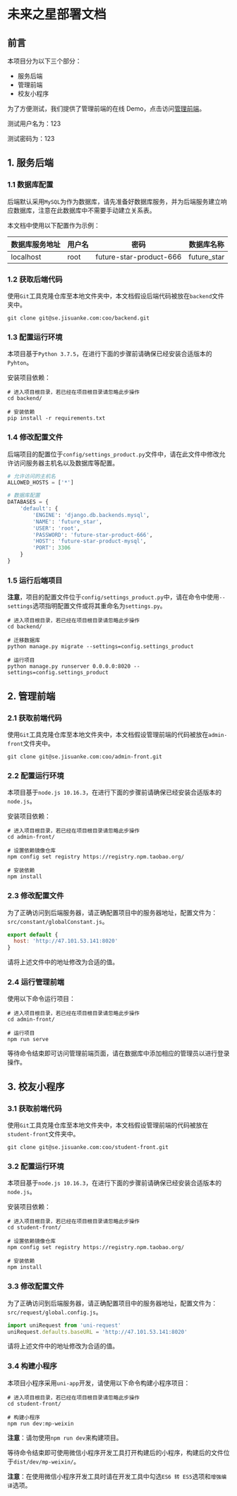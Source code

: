 # 未来之星部署文档

## 前言

本项目分为以下三个部分：

- 服务后端
- 管理前端
- 校友小程序

为了方便测试，我们提供了管理前端的在线 Demo，点击访问[管理前端](http://47.101.53.141:8021/)。

测试用户名为：123

测试密码为：123

## 1. 服务后端

### 1.1 数据库配置

后端默认采用`MySQL`为作为数据库，请先准备好数据库服务，并为后端服务建立响应数据库，注意在此数据库中不需要手动建立关系表。

本文档中使用以下配置作为示例：

| 数据库服务地址 | 用户名 | 密码                    | 数据库名称  |
| -------------- | ------ | ----------------------- | ----------- |
| localhost      | root   | future-star-product-666 | future_star |

### 1.2 获取后端代码

使用`Git`工具克隆仓库至本地文件夹中，本文档假设后端代码被放在`backend`文件夹中。

```shell
git clone git@se.jisuanke.com:coo/backend.git
```

### 1.3 配置运行环境

本项目基于`Python 3.7.5`，在进行下面的步骤前请确保已经安装合适版本的`Pyhton`。

安装项目依赖：

```shell
# 进入项目根目录，若已经在项目根目录请忽略此步操作
cd backend/

# 安装依赖
pip install -r requirements.txt
```

### 1.4 修改配置文件

后端项目的配置位于`config/settings_product.py`文件中，请在此文件中修改允许访问服务器主机名以及数据库等配置。

```python
# 允许访问的主机名
ALLOWED_HOSTS = ['*']

# 数据库配置
DATABASES = {
    'default': {
        'ENGINE': 'django.db.backends.mysql',
        'NAME': 'future_star',
        'USER': 'root',
        'PASSWORD': 'future-star-product-666',
        'HOST': 'future-star-product-mysql',
        'PORT': 3306
    }
}
```

### 1.5 运行后端项目

**注意**，项目的配置文件位于`config/settings_product.py`中，请在命令中使用`--settings`选项指明配置文件或将其重命名为`settings.py`。

```shell
# 进入项目根目录，若已经在项目根目录请忽略此步操作
cd backend/

# 迁移数据库
python manage.py migrate --settings=config.settings_product

# 运行项目
python manage.py runserver 0.0.0.0:8020 --settings=config.settings_product
```

## 2. 管理前端

### 2.1 获取前端代码

使用`Git`工具克隆仓库至本地文件夹中，本文档假设管理前端的代码被放在`admin-front`文件夹中。

```shell
git clone git@se.jisuanke.com:coo/admin-front.git
```

### 2.2 配置运行环境

本项目基于`node.js 10.16.3`，在进行下面的步骤前请确保已经安装合适版本的`node.js`。

安装项目依赖：

```shell
# 进入项目根目录，若已经在项目根目录请忽略此步操作
cd admin-front/

# 设置依赖镜像仓库
npm config set registry https://registry.npm.taobao.org/

# 安装依赖
npm install
```

### 2.3 修改配置文件

为了正确访问到后端服务器，请正确配置项目中的服务器地址，配置文件为：`src/constant/globalConstant.js`。

```javascript
export default {
  host: 'http://47.101.53.141:8020'
}
```

请将上述文件中的地址修改为合适的值。

### 2.4 运行管理前端

使用以下命令运行项目：

```shell
# 进入项目根目录，若已经在项目根目录请忽略此步操作
cd admin-front/

# 运行项目
npm run serve
```

等待命令结束即可访问管理前端页面，请在数据库中添加相应的管理员以进行登录操作。

## 3. 校友小程序

### 3.1 获取前端代码

使用`Git`工具克隆仓库至本地文件夹中，本文档假设管理前端的代码被放在`student-front`文件夹中。

```shell
git clone git@se.jisuanke.com:coo/student-front.git
```

### 3.2 配置运行环境

本项目基于`node.js 10.16.3`，在进行下面的步骤前请确保已经安装合适版本的`node.js`。

安装项目依赖：

```shell
# 进入项目根目录，若已经在项目根目录请忽略此步操作
cd student-front/

# 设置依赖镜像仓库
npm config set registry https://registry.npm.taobao.org/

# 安装依赖
npm install
```

### 3.3 修改配置文件

为了正确访问到后端服务器，请正确配置项目中的服务器地址，配置文件为：`src/request/global.config.js`。

```javascript
import uniRequest from 'uni-request'
uniRequest.defaults.baseURL = 'http://47.101.53.141:8020'
```

请将上述文件中的地址修改为合适的值。

### 3.4 构建小程序

本项目小程序采用`uni-app`开发，请使用以下命令构建小程序项目：

```shell
# 进入项目根目录，若已经在项目根目录请忽略此步操作
cd student-front/

# 构建小程序
npm run dev:mp-weixin
```

**注意**：请勿使用`npm run dev`来构建项目。

等待命令结束即可使用微信小程序开发工具打开构建后的小程序，构建后的文件位于`dist/dev/mp-weixin/`。

**注意**：在使用微信小程序开发工具时请在开发工具中勾选`ES6 转 ES5`选项和`增强编译`选项。